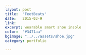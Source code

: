 ```yaml
---
layout: post
title:  "FeetBeats"
date:   2015-03-9
link:   
excerpt: wearable smart shoe insole 
color:  "#3471aa"
bgimage: "../../assets/shoe.jpg"
category: portfolio

---
```



